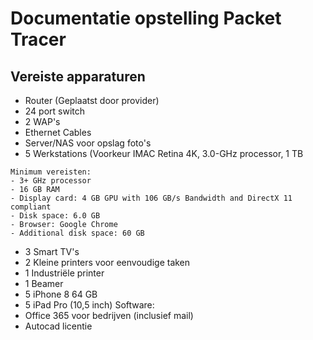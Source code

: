 # Documentatie opstelling Packet Tracer

## Vereiste apparaturen
- Router (Geplaatst door provider)
- 24 port switch
- 2 WAP's
- Ethernet Cables
- Server/NAS voor opslag foto's
- 5 Werkstations (Voorkeur IMAC Retina 4K, 3.0-GHz processor, 1 TB
```
Minimum vereisten:
- 3+ GHz processor
- 16 GB RAM
- Display card: 4 GB GPU with 106 GB/s Bandwidth and DirectX 11 compliant
- Disk space: 6.0 GB
- Browser: Google Chrome
- Additional disk space: 60 GB
```
- 3 Smart TV's
- 2 Kleine printers voor eenvoudige taken
- 1 Industriële printer 
- 1 Beamer
- 5 iPhone 8 64 GB
- 5 iPad Pro (10,5 inch)
Software: 
- Office 365 voor bedrijven (inclusief mail)
- Autocad licentie

